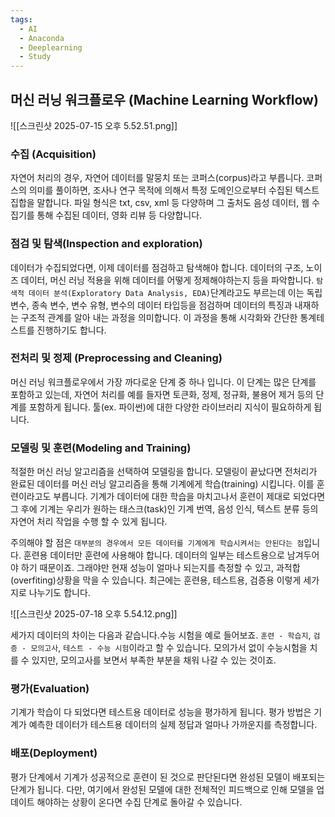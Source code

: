 ```yaml
---
tags:
  - AI
  - Anaconda
  - Deeplearning
  - Study
---
```

## 머신 러닝 워크플로우 (Machine Learning Workflow)
![[스크린샷 2025-07-15 오후 5.52.51.png]]

### 수집 (Acquisition)
자연어 처리의 경우, 자연어 데이터를 말뭉치 또는 코퍼스(corpus)라고 부릅니다.
코퍼스의 의미를 풀이하면, 조사나 연구 목적에 의해서 특정 도메인으로부터 수집된 텍스트 집합을 말합니다. 파일 형식은 txt, csv, xml 등 다양하며 그 출처도 음성 데이터, 웹 수집기를 통해 수집된 데이터, 영화 리뷰 등 다양합니다.

### 점검 및 탐색(Inspection and exploration)
데이터가 수집되었다면, 이제 데이터를 점검하고 탐색해야 합니다.
데이터의 구조, 노이즈 데이터, 머신 러닝 적용을 위해 데이터를 어떻게 정제해야하는지 등을 파악합니다. `탐색적 데이터 분석(Exploratory Data Analysis, EDA)`단계라고도 부르는데 이는 독립 변수, 종속 변수, 변수 유형, 변수의 데이터 타입등을 점검하며 데이터의 특징과 내재하는 구조적 관계를 알아 내는 과정을 의미합니다. 이 과정을 통해 시각화와 간단한 통계테스트를 진행하기도 합니다.

### 전처리 및 정제 (Preprocessing and Cleaning)
머신 러닝 워크플로우에서 가장 까다로운 단계 중 하나 입니다.
이 단계는 많은 단계를 포함하고 있는데, 자연어 처리를 예를 들자면 토큰화, 정제, 정규화, 불용어 제거 등의 단계를 포함하게 됩니다.
툴(ex. 파이썬)에 대한 다양한 라이브러리 지식이 필요하하게 됩니다.

### 모델링 및 훈련(Modeling and Training)
적절한 머신 러닝 알고리즘을 선택하여 모델링을 합니다. 모델링이 끝났다면 전처리가 완료된 데이터를 머신 러닝 알고리즘을 통해 기계에게 학습(training) 시킵니다. 이를 훈련이라고도 부릅니다.
기계가 데이터에 대한 학습을 마치고나서 훈련이 제대로 되었다면 그 후에 기계는 우리가 원하는 태스크(task)인 기계 번역, 음성 인식, 텍스트 분류 등의 자연어 처리 작업을 수행 할 수 있게 됩니다.

주의해야 할 점은 `대부분의 경우에서 모든 데이터를 기계에게 학습시켜서는 안된다는 점`입니다.
훈련용 데이터만 훈련에 사용해야 합니다. 데이터의 일부는 테스트용으로 남겨두어야 하기 때문이죠. 그래야만 현재 성능이 얼마나 되는지를 측정할 수 있고, 과적합(overfiting)상황을 막을 수 있습니다.
최근에는 훈련용, 테스트용, 검증용 이렇게 세가지로 나누기도 합니다.

![[스크린샷 2025-07-18 오후 5.54.12.png]]

세가지 데이터의 차이는 다음과 같습니다.수능 시험을 예로 들어보죠.
`훈련 - 학습지`, `검증 - 모의고사`, `테스트 - 수능 시험`이라고 할 수 있습니다.
모의가서 없이 수능시험을 치를 수 있지만, 모의고사를 보면서 부족한 부분을 채워 나갈 수 있는 것이죠.

### 평가(Evaluation)
기계가 학습이 다 되었다면 테스트용 데이터로 성능을 평가하게 됩니다.
평가 방법은 기계가 예측한 데이터가 테스트용 데이터의 실제 정답과 얼마나 가까운지를 측정합니다.

### 배포(Deployment)
평가 단계에서 기계가 성공적으로 훈련이 된 것으로 판단된다면 완성된 모델이 배포되는 단계가 됩니다.
다만, 여기에서 완성된 모델에 대한 전체적인 피드백으로 인해 모델을 업데이트 해야하는 상황이 온다면 수집 단계로 돌아갈 수 있습니다.